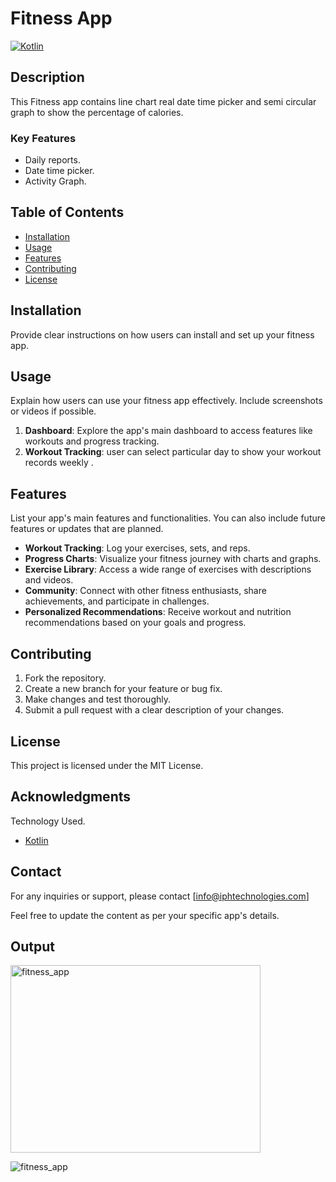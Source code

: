 # Fitness App 

[![Kotlin](https://img.shields.io/badge/kotlin-%230095D5.svg?style=for-the-badge&logo=kotlin&logoColor=white)](https://kotlinlang.org/)

## Description

This Fitness app  contains line chart real date time picker and semi circular graph to show the percentage of calories.

### Key Features

- Daily reports.
- Date time picker.
- Activity Graph.


## Table of Contents

- [Installation](#installation)
- [Usage](#usage)
- [Features](#features)
- [Contributing](#contributing)
- [License](#license)

## Installation

Provide clear instructions on how users can install and set up your fitness app.

## Usage

Explain how users can use your fitness app effectively. Include screenshots or videos if possible.

1. **Dashboard**: Explore the app's main dashboard to access features like workouts and progress tracking.
2. **Workout Tracking**: user can select particular day to show your workout records weekly .

## Features

List your app's main features and functionalities. You can also include future features or updates that are planned.

- **Workout Tracking**: Log your exercises, sets, and reps.
- **Progress Charts**: Visualize your fitness journey with charts and graphs.
- **Exercise Library**: Access a wide range of exercises with descriptions and videos.
- **Community**: Connect with other fitness enthusiasts, share achievements, and participate in challenges.
- **Personalized Recommendations**: Receive workout and nutrition recommendations based on your goals and progress.

## Contributing
1. Fork the repository.
2. Create a new branch for your feature or bug fix.
3. Make changes and test thoroughly.
4. Submit a pull request with a clear description of your changes.

## License
This project is licensed under the MIT License.
## Acknowledgments
Technology Used.
- [Kotlin](#Kotlin)


## Contact
For any inquiries or support, please contact [info@iphtechnologies.com]

Feel free to update the content as per your specific app's details.
## Output
<img src="https://github.com/IPH-Technologies-Pvt-Ltd/Fitness_App_UI/raw/main/assets/130062628/8e1814e5-12ca-4274-976a-3f77e321533a.png" alt="fitness_app" width="400" height="300">

![fitness_app](https://github.com/IPH-Technologies-Pvt-Ltd/Fitness_App_UI/assets/130062628/8e1814e5-12ca-4274-976a-3f77e321533a)

